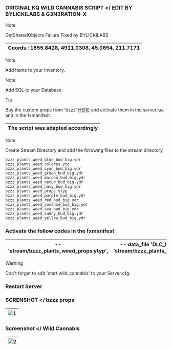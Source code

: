 ### ORIGINAL KQ WILD CANNABIS SCRIPT </ EDIT BY BYLICKILABS & G3N3RATION-X
> [!NOTE]
> GetSharedObjects Failure Fixed by BYLICKILABS

|Coords.: 1855.8428, 4911.0308, 45.0654, 211.7171|
|---|

> [!NOTE]
> Add Items to your Inventory.

> [!NOTE]
> Add SQL to your Database

> [!TIP]
> Buy the custom props from 'bzzz' <a href="https://bzzz.tebex.io/package/5954200"> HERE</a>
and activate them in the server.lua and in the fxmanifest.

|The script was adapted accordingly|
|---|


> [!NOTE]
> Create Stream Directory and add the following files to the stream directory

```yarn
bzzz_plants_weed_blue_bud_big.ydr
bzzz_plants_weed_colores.ytd
bzzz_plants_weed_cyan_bud_big.ydr
bzzz_plants_weed_green_bud_big.ydr
bzzz_plants_weed_maroon_bud_big.ydr
bzzz_plants_weed_natur_bud_big.ydr
bzzz_plants_weed_navy_bud_big.ydr
bzzz_plants_weed_props.ytyp
bzzz_plants_weed_purple_bud_big.ydr
bzzz_plants_weed_red_bud_big.ydr
bzzz_plants_weed_romance_bud_big.ydr
bzzz_plants_weed_sea_bud_big.ydr
bzzz_plants_weed_sunny_bud_big.ydr
bzzz_plants_weed_yellow_bud_big.ydr
```
### Activate the follow codes in the fxmanifest

| -- 'stream/bzzz_plants_weed_props.ytyp',| -- data_file 'DLC_ITYP_REQUEST' 'stream/bzzz_plants_weed_props.ytyp' |
|---|---|


> [!WARNING]
> Don't forget to add 'start wild_cannabis' to your Server.cfg.

### Restart Server

### SCRENSHOT </ bzzz props
|![1](https://github.com/bylickilabs/wild_cannabis/assets/109308073/c3db8164-5b57-4b04-960f-2af1c6dc7410)|
|---|

### Screenshot </ Wild Cannabis
|![2](https://github.com/bylickilabs/wild_cannabis/assets/109308073/03ccb8cd-70cb-4e4e-bc87-fd0edac6a064)|
|---|
